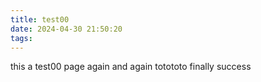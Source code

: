 ```yaml
---
title: test00
date: 2024-04-30 21:50:20
tags:
---
```

this a test00 page again and again totototo finally success